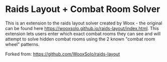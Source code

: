 # Raids Layout + Combat Room Solver

This is an extension to the raids layout solver created by Woox - the original can be found here https://wooxsolo.github.io/raids-layout/index.html. This extension lets users enter which exact combat rooms they can see and will attempt to solve hidden combat rooms using the 2 known "combat room wheel" patterns.

Forked from: https://github.com/WooxSolo/raids-layout